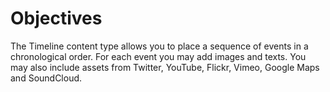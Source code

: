 # Objectives

The Timeline content type allows you to place a sequence of events in a chronological order. For each event you may add images and texts. You may also include assets from Twitter, YouTube, Flickr, Vimeo, Google Maps and SoundCloud.